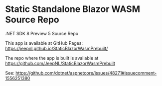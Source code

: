 # Static Standalone Blazor WASM Source Repo

.NET SDK 8 Preview 5 Source Repo

This app is available at GitHub Pages: https://jeepnl.github.io/StaticBlazorWasmPrebuilt/

The repo where the app is built is available at	https://github.com/JeepNL/StaticBlazorWasmPrebuilt

See: https://github.com/dotnet/aspnetcore/issues/48271#issuecomment-1556251380